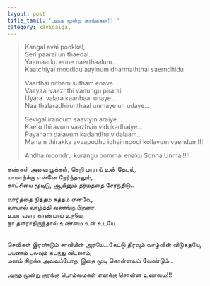 ```yaml
---
layout: post
title_tamil: 'அந்த மூன்று குரங்குகள்!!!'
category: kavidaigal
---
```



> Kangal avai pookkal,
> <br>Seri paarai un thaedal..
> <br>Yaamaarku enne naerthaalum...
> <br>Kaatchiyai moodidu aayinum dharmaththai saerndhidu
>
> Vaarthai nitham sutham enave
> <br>Vaayaal vaazhthi vanungu pirarai
> <br>Uyara&nbsp; valara kaanbaai unaye..
> <br>Naa thalaradhirunthaal unmaye un udaye...
>
> Sevigal irandum saaviyin araiye...
> <br>Kaetu thiravum vaazhvin vidukadhaiye...
> <br>Payanam palavum kadandhu vidalaam..
> <br>Manam thirakka avvapodhu idhai moodi kollavum vaendum!!!
>
> Andha moondru kurangu bommai enaku Sonna Unmai!!!!

கண்கள் அவை பூக்கள், செறி பாராய் உன் தேடல்,
<br>யாமாற்க்கு என்னே நேர்ந்தாலும்,
<br>காட்சியை மூடிடு, ஆயினும் தர்மத்தை சேர்ந்திடு..

வார்த்தை நித்தம் சுத்தம் எனவே,
<br>வாயால் வாழ்த்தி வணங்கு பிறரை,
<br>உயர வளர காண்பாய் உநயெ,
<br>நா தளராதிருந்தால் உண்மை உன் உடயே...
<br>&nbsp;

செவிகள் இரண்டும் சாவியின் அரயெ...கேட்டு திரவும் வாழ்வின் விடுகதயே,
<br>பயணம் பலவும் கடந்து விடலாம்,
<br>மனம் திறக்க அவ்வப்போது இதை மூடி கொள்ளவும் வேண்டும்..

அந்த மூன்று குரங்கு பொம்மைகள் எனக்கு சொன்ன உண்மை!!!